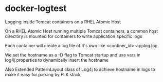# docker-logtest
Logging inside Tomcat containers on a RHEL Atomic Host

On a RHEL Atomic Host running multiple Tomcat containers, a common host directory is mounted for containers to write application specific logs

Each container will create a log file of it's own like <continer_id>-applog.log

We set the hostname as a -D flag to Tomcat startup and use vars in log4j.properties to dynamically insert the hostname

Also Extended PatternLayout class of Log4j to achieve hostname in logs to make it easy for parsing by ELK stack
